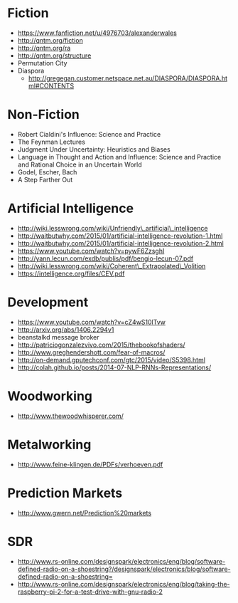 Fiction
=======
- https://www.fanfiction.net/u/4976703/alexanderwales
- http://qntm.org/fiction
- http://qntm.org/ra
- http://qntm.org/structure
- Permutation City
- Diaspora
    - http://gregegan.customer.netspace.net.au/DIASPORA/DIASPORA.html#CONTENTS

Non-Fiction
===========
- Robert Cialdini's Influence: Science and Practice
- The Feynman Lectures 
- Judgment Under Uncertainty: Heuristics and Biases
- Language in Thought and Action and Influence: Science and Practice and Rational Choice in an Uncertain World
- Godel, Escher, Bach
- A Step Farther Out

Artificial Intelligence
=======================
- http://wiki.lesswrong.com/wiki/Unfriendly\_artificial\_intelligence
- http://waitbutwhy.com/2015/01/artificial-intelligence-revolution-1.html
- http://waitbutwhy.com/2015/01/artificial-intelligence-revolution-2.html
- https://www.youtube.com/watch?v=pywF6ZzsghI
- http://yann.lecun.com/exdb/publis/pdf/bengio-lecun-07.pdf
- http://wiki.lesswrong.com/wiki/Coherent\_Extrapolated\_Volition
- https://intelligence.org/files/CEV.pdf

Development
===========
- https://www.youtube.com/watch?v=cZ4wS10lTvw
- http://arxiv.org/abs/1406.2294v1
- beanstalkd message broker
- http://patriciogonzalezvivo.com/2015/thebookofshaders/
- http://www.greghendershott.com/fear-of-macros/
- http://on-demand.gputechconf.com/gtc/2015/video/S5398.html
- http://colah.github.io/posts/2014-07-NLP-RNNs-Representations/

Woodworking
===========
- http://www.thewoodwhisperer.com/

Metalworking
============
- http://www.feine-klingen.de/PDFs/verhoeven.pdf

Prediction Markets
==================
- http://www.gwern.net/Prediction%20markets

SDR
===
- http://www.rs-online.com/designspark/electronics/eng/blog/software-defined-radio-on-a-shoestring?/designspark/electronics/blog/software-defined-radio-on-a-shoestring=
- http://www.rs-online.com/designspark/electronics/eng/blog/taking-the-raspberry-pi-2-for-a-test-drive-with-gnu-radio-2
